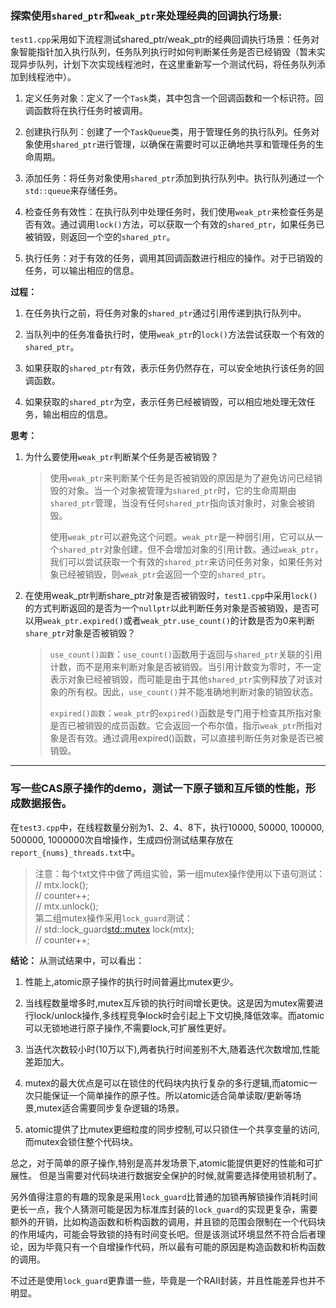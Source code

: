 ### 探索使用`shared_ptr`和`weak_ptr`来处理经典的回调执行场景:<br>

`test1.cpp`采用如下流程测试shared_ptr/weak_ptr的经典回调执行场景：任务对象智能指针加入执行队列，任务队列执行时如何判断某任务是否已经销毁（暂未实现异步队列，计划下次实现线程池时，在这里重新写一个测试代码，将任务队列添加到线程池中）。<br>

1. 定义任务对象：定义了一个`Task`类，其中包含一个回调函数和一个标识符。回调函数将在执行任务时被调用。
   
2. 创建执行队列：创建了一个`TaskQueue`类，用于管理任务的执行队列。任务对象使用`shared_ptr`进行管理，以确保在需要时可以正确地共享和管理任务的生命周期。
   
3. 添加任务：将任务对象使用`shared_ptr`添加到执行队列中。执行队列通过一个`std::queue`来存储任务。
   
4. 检查任务有效性：在执行队列中处理任务时，我们使用`weak_ptr`来检查任务是否有效。通过调用`lock()`方法，可以获取一个有效的`shared_ptr`，如果任务已被销毁，则返回一个空的`shared_ptr`。
   
5. 执行任务：对于有效的任务，调用其回调函数进行相应的操作。对于已销毁的任务，可以输出相应的信息。

**过程：**<br>

1. 在任务执行之前，将任务对象的`shared_ptr`通过引用传递到执行队列中。
   
2. 当队列中的任务准备执行时，使用`weak_ptr`的`lock()`方法尝试获取一个有效的`shared_ptr`。
   
3. 如果获取的`shared_ptr`有效，表示任务仍然存在，可以安全地执行该任务的回调函数。
   
4. 如果获取的`shared_ptr`为空，表示任务已经被销毁，可以相应地处理无效任务，输出相应的信息。

**思考：**

1. 为什么要使用`weak_ptr`判断某个任务是否被销毁？
    > 使用`weak_ptr`来判断某个任务是否被销毁的原因是为了避免访问已经销毁的对象。当一个对象被管理为`shared_ptr`时，它的生命周期由`shared_ptr`管理，当没有任何`shared_ptr`指向该对象时，对象会被销毁。
    > 
    > 使用`weak_ptr`可以避免这个问题。`weak_ptr`是一种弱引用，它可以从一个`shared_ptr`对象创建，但不会增加对象的引用计数。通过`weak_ptr`，我们可以尝试获取一个有效的`shared_ptr`来访问任务对象，如果任务对象已经被销毁，则`weak_ptr`会返回一个空的`shared_ptr`。

2. 在使用weak_ptr判断share_ptr对象是否被销毁时，`test1.cpp`中采用`lock()`的方式判断返回的是否为一个`nullptr`以此判断任务对象是否被销毁，是否可以用`weak_ptr.expired()`或者`weak_ptr.use_count()`的计数是否为0来判断`share_ptr`对象是否被销毁？
    > `use_count()函数`：`use_count()`函数用于返回与`shared_ptr`关联的引用计数，而不是用来判断对象是否被销毁。当引用计数变为零时，不一定表示对象已经被销毁，而可能是由于其他`shared_ptr`实例释放了对该对象的所有权。因此，`use_count()`并不能准确地判断对象的销毁状态。
    > 
    > `expired()函数`：`weak_ptr`的`expired()`函数是专门用于检查其所指对象是否已被销毁的成员函数。它会返回一个布尔值，指示`weak_ptr`所指对象是否有效。通过调用expired()函数，可以直接判断任务对象是否已被销毁。

------

### 写一些CAS原子操作的demo，测试一下原子锁和互斥锁的性能，形成数据报告。

在`test3.cpp`中，在线程数量分别为1、2、4、8下，执行10000, 50000, 100000, 500000, 1000000次自增操作，生成四份测试结果存放在`report_{nums}_threads.txt`中。

> 注意：每个txt文件中做了两组实验，第一组mutex操作使用以下语句测试：<br>
>   // mtx.lock();<br>
>   // counter++;<br>
>   // mtx.unlock();<br>
>   第二组mutex操作采用`lock_guard`测试：<br>
>   // std::lock_guard<std::mutex> lock(mtx);<br>
>   // counter++;<br>

**结论：**
从测试结果中，可以看出：

1. 性能上,atomic原子操作的执行时间普遍比mutex更少。

2. 当线程数量增多时,mutex互斥锁的执行时间增长更快。这是因为mutex需要进行lock/unlock操作,多线程竞争lock时会引起上下文切换,降低效率。而atomic可以无锁地进行原子操作,不需要lock,可扩展性更好。

3. 当迭代次数较小时(10万以下),两者执行时间差别不大,随着迭代次数增加,性能差距加大。

4. mutex的最大优点是可以在锁住的代码块内执行复杂的多行逻辑,而atomic一次只能保证一个简单操作的原子性。所以atomic适合简单读取/更新等场景,mutex适合需要同步复杂逻辑的场景。

5. atomic提供了比mutex更细粒度的同步控制,可以只锁住一个共享变量的访问,而mutex会锁住整个代码块。

总之，对于简单的原子操作,特别是高并发场景下,atomic能提供更好的性能和可扩展性。 但是当需要对代码块进行数据安全保护的时候,就需要选择使用锁机制了。


另外值得注意的有趣的现象是采用`lock_guard`比普通的加锁再解锁操作消耗时间更长一点，我个人猜测可能是因为标准库封装的`lock_guard`的实现更复杂，需要额外的开销，比如构造函数和析构函数的调用，并且锁的范围会限制在一个代码块的作用域内，可能会导致锁的持有时间变长吧。但是该测试环境显然不符合后者理论，因为毕竟只有一个自增操作代码，所以最有可能的原因是构造函数和析构函数的调用。

不过还是使用`lock_guard`更靠谱一些，毕竟是一个RAII封装，并且性能差异也并不明显。